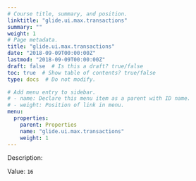 ```yaml
---
# Course title, summary, and position.
linktitle: "glide.ui.max.transactions"
summary: ""
weight: 1
# Page metadata.
title: "glide.ui.max.transactions"
date: "2018-09-09T00:00:00Z"
lastmod: "2018-09-09T00:00:00Z"
draft: false  # Is this a draft? true/false
toc: true  # Show table of contents? true/false
type: docs  # Do not modify.

# Add menu entry to sidebar.
# - name: Declare this menu item as a parent with ID name.
# - weight: Position of link in menu.
menu:
  properties:
    parent: Properties
    name: "glide.ui.max.transactions"
    weight: 1
---
```


Description: 


Value: `16`